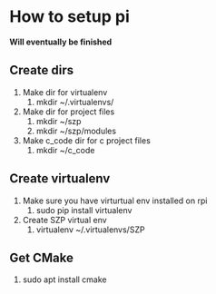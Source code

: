 
# How to setup pi

**Will eventually be finished**

## Create dirs

1. Make dir for virtualenv
    1. mkdir ~/.virtualenvs/
2. Make dir for project files
    1. mkdir ~/szp
    2. mkdir ~/szp/modules
3. Make c_code dir for c project files
   1. mkdir ~/c_code


## Create virtualenv 

1. Make sure you have virturtual env installed on rpi
    1. sudo pip install virtualenv
2. Create SZP virtual env
    1. virtualenv ~/.virtualenvs/SZP

## Get CMake

1. sudo apt install cmake
